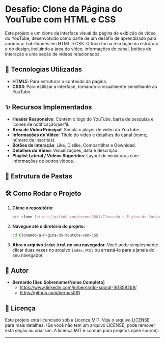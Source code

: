 # Desafio: Clone da Página do YouTube com HTML e CSS

Este projeto é um clone da interface visual da página de exibição de vídeo do YouTube, desenvolvido como parte de um desafio de aprendizado para aprimorar habilidades em HTML e CSS. O foco foi na recriação da estrutura e do design, incluindo a área do vídeo, informações do canal, botões de interação e uma seção de vídeos relacionados.

## 🚀 Tecnologias Utilizadas

* **HTML5**: Para estruturar o conteúdo da página.
* **CSS3**: Para estilizar a interface, tornando-a visualmente semelhante ao YouTube.

## ✨ Recursos Implementados

* **Header Responsivo**: Contém o logo do YouTube, barra de pesquisa e ícones de notificação/perfil.
* **Área de Vídeo Principal**: Simula o player de vídeo do YouTube.
* **Informações do Vídeo**: Título do vídeo e detalhes do canal (nome, número de inscritos).
* **Botões de Interação**: Like, Dislike, Compartilhar e Download.
* **Detalhes do Vídeo**: Visualizações, data e descrição.
* **Playlist Lateral / Vídeos Sugeridos**: Layout de miniaturas com informações de outros vídeos.

## 📁 Estrutura de Pastas


## 🛠 Como Rodar o Projeto

1.  **Clone o repositório:**
    ```bash
    git clone [https://github.com/bernns9801/Clonando-a-P-gina-do-Youtube-com-CSS.git](https://github.com/bernns9801/Clonando-a-P-gina-do-Youtube-com-CSS.git)
    ```
2.  **Navegue até o diretório do projeto:**
    ```bash
    cd Clonando-a-P-gina-do-Youtube-com-CSS
    ```
3.  **Abra o arquivo `index.html` no seu navegador.**
    Você pode simplesmente clicar duas vezes no arquivo `index.html` ou arrastá-lo para a janela do seu navegador.

## 👤 Autor

* **Bernardo [Seu Sobrenome/Nome Completo]**
    * https://www.linkedin.com/in/bernardo-sobral-1618582b9/
    * https://github.com/bernas081

## 📝 Licença

Este projeto está licenciado sob a Licença MIT. Veja o arquivo [LICENSE](LICENSE) para mais detalhes. (Se você não tem um arquivo LICENSE, pode remover esta seção ou criar um. A licença MIT é comum para projetos open source).

---
